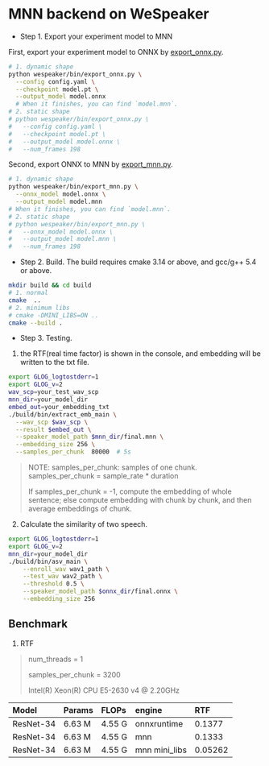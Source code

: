 # MNN backend on WeSpeaker

* Step 1. Export your experiment model to MNN

First, export your experiment model to ONNX by [export_onnx.py](../../wespeaker/bin/export_onnx.py).

``` sh
# 1. dynamic shape
python wespeaker/bin/export_onnx.py \
  --config config.yaml \
  --checkpoint model.pt \
  --output_model model.onnx
  # When it finishes, you can find `model.mnn`.
# 2. static shape
# python wespeaker/bin/export_onnx.py \
#   --config config.yaml \
#   --checkpoint model.pt \
#   --output_model model.onnx \
#   --num_frames 198
```

Second, export ONNX to MNN by [export_mnn.py](../../wespeaker/bin/export_mnn.py).

``` sh
# 1. dynamic shape
python wespeaker/bin/export_mnn.py \
  --onnx_model model.onnx \
  --output_model model.mnn
# When it finishes, you can find `model.mnn`.
# 2. static shape
# python wespeaker/bin/export_mnn.py \
#   --onnx_model model.onnx \
#   --output_model model.mnn \
#   --num_frames 198
```

* Step 2. Build. The build requires cmake 3.14 or above, and gcc/g++ 5.4 or above.

``` sh
mkdir build && cd build
# 1. normal
cmake  ..
# 2. minimum libs
# cmake -DMINI_LIBS=ON ..
cmake --build .
```

* Step 3. Testing.

1. the RTF(real time factor) is shown in the console, and embedding will be written to the txt file.
``` sh
export GLOG_logtostderr=1
export GLOG_v=2
wav_scp=your_test_wav_scp
mnn_dir=your_model_dir
embed_out=your_embedding_txt
./build/bin/extract_emb_main \
  --wav_scp $wav_scp \
  --result $embed_out \
  --speaker_model_path $mnn_dir/final.mnn \
  --embedding_size 256 \
  --samples_per_chunk  80000  # 5s
```

> NOTE: samples_per_chunk: samples of one chunk. samples_per_chunk = sample_rate * duration
>
> If samples_per_chunk = -1, compute the embedding of whole sentence;
> else compute embedding with chunk by chunk, and then average embeddings of chunk.

2. Calculate the similarity of two speech.
```sh
export GLOG_logtostderr=1
export GLOG_v=2
mnn_dir=your_model_dir
./build/bin/asv_main \
    --enroll_wav wav1_path \
    --test_wav wav2_path \
    --threshold 0.5 \
    --speaker_model_path $onnx_dir/final.onnx \
    --embedding_size 256
```

## Benchmark

1. RTF
> num_threads = 1
>
> samples_per_chunk = 3200
>
> Intel(R) Xeon(R) CPU E5-2630 v4 @ 2.20GHz

| Model               | Params  | FLOPs    | engine        | RTF      |
| :------------------ | :------ | :------- | :------------ | :------- |
| ResNet-34           | 6.63 M  | 4.55 G   | onnxruntime   | 0.1377   |
| ResNet-34           | 6.63 M  | 4.55 G   | mnn           | 0.1333   |
| ResNet-34           | 6.63 M  | 4.55 G   | mnn mini_libs | 0.05262  |
